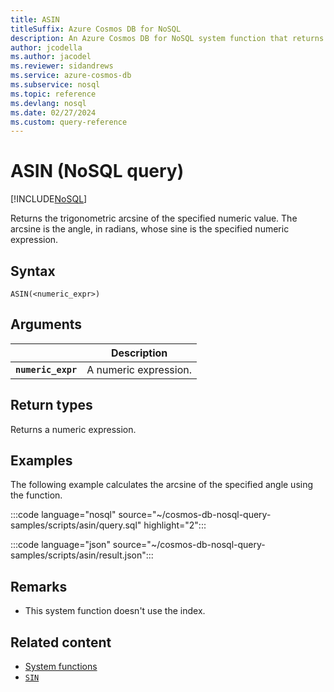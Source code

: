 ```yaml
---
title: ASIN
titleSuffix: Azure Cosmos DB for NoSQL
description: An Azure Cosmos DB for NoSQL system function that returns the trigonometric arcsine of the specified angle.
author: jcodella
ms.author: jacodel
ms.reviewer: sidandrews
ms.service: azure-cosmos-db
ms.subservice: nosql
ms.topic: reference
ms.devlang: nosql
ms.date: 02/27/2024
ms.custom: query-reference
---
```


# ASIN (NoSQL query)

[!INCLUDE[NoSQL](../../includes/appliesto-nosql.md)]

Returns the trigonometric arcsine of the specified numeric value. The arcsine is the angle, in radians, whose sine is the specified numeric expression.

## Syntax

```nosql
ASIN(<numeric_expr>)  
```  

## Arguments

| | Description |
| --- | --- |
| **`numeric_expr`** | A numeric expression. |

## Return types

Returns a numeric expression.  

## Examples

The following example calculates the arcsine of the specified angle using the function.

:::code language="nosql" source="~/cosmos-db-nosql-query-samples/scripts/asin/query.sql" highlight="2":::  

:::code language="json" source="~/cosmos-db-nosql-query-samples/scripts/asin/result.json":::

## Remarks

- This system function doesn't use the index.

## Related content

- [System functions](system-functions.yml)
- [`SIN`](sin.md)
